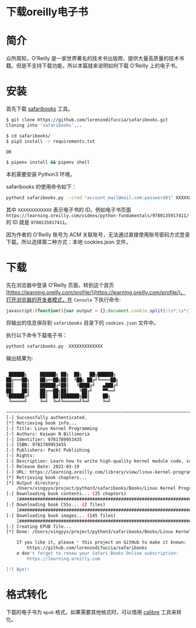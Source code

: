 # 下载oreilly电子书


# 简介
众所周知，O'Reilly 是一家世界著名的技术书出版商，提供大量高质量的技术书籍。但是不支持下载功能，所以本篇就来说明如何下载 O'Reilly 上的电子书。

# 安装
首先下载 [safaribooks](https://github.com/lorenzodifuccia/safaribooks) 工具。
```bash
$ git clone https://github.com/lorenzodifuccia/safaribooks.git
Cloning into 'safaribooks'...

$ cd safaribooks/
$ pip3 install -r requirements.txt

OR

$ pipenv install && pipenv shell
```
本机需要安装 Python3 环境。

safaribooks 的使用命令如下：
```bash
python3 safaribooks.py --cred "account_mail@mail.com:password01" XXXXXXXXXXXXX
```
其中 `XXXXXXXXXXXXX` 表示电子书的 ID。例如电子书页面 `https://learning.oreilly.com/videos/python-fundamentals/9780135917411/` 的 ID 就是 `9780135917411`。

因为作者的 O'Reilly 账号为 ACM 关联账号，无法通过直接使用账号密码方式登录下载。所以选择第二种方式：本地 cookies.json 文件。

# 下载
先在浏览器中登录 O'Reilly 页面，转到这个首页 [https://learning.oreilly.com/profile/](https://learning.oreilly.com/profile/)。打开浏览器的开发者模式，在 `Console` 下执行命令:
```javascript
javascript:(function(){var output = {};document.cookie.split(/\s*;\s*/).forEach(function(pair) {pair = pair.split(/\s*=\s*/);output[pair[0]]=pair.splice(1).join('=');});console.log(JSON.stringify(output));})();
```
将输出的信息保存到 `safaribooks` 目录下的 `cookies.json` 文件中。 

执行以下命令下载电子书：
```bash
python3 safaribooks.py  XXXXXXXXXXXXX
```
输出结果为:
```bash

 ██████╗     ██████╗ ██╗  ██╗   ██╗██████╗
██╔═══██╗    ██╔══██╗██║  ╚██╗ ██╔╝╚════██╗
██║   ██║    ██████╔╝██║   ╚████╔╝   ▄███╔╝
██║   ██║    ██╔══██╗██║    ╚██╔╝    ▀▀══╝
╚██████╔╝    ██║  ██║███████╗██║     ██╗
 ╚═════╝     ╚═╝  ╚═╝╚══════╝╚═╝     ╚═╝

~~~~~~~~~~~~~~~~~~~~~~~~~~~~~~~~~~~~~~~~~~~~~~~~~~~~~~~~~~~~~~~~~~~~~~~~~~~~~~~~~~~~~~~~~~~~~~~~~~~~~~~
[-] Successfully authenticated.
[*] Retrieving book info...
[-] Title: Linux Kernel Programming
[-] Authors: Kaiwan N Billimoria
[-] Identifier: 9781789953435
[-] ISBN: 9781789953435
[-] Publishers: Packt Publishing
[-] Rights:
[-] Description: Learn how to write high-quality kernel module code, solve common Linux kernel programming issues, and understand the fundamentals of Linux kernel internalsKey FeaturesDiscover how to write kernel code using the Loadable Kernel Module frameworkExplore industry-grade techniques to perform efficient memory allocation and data synchronization within the kernelUnderstand the essentials of key internals topics such as kernel architecture, memory management, CPU scheduling, and kernel synchronizationBo...
[-] Release Date: 2021-03-19
[-] URL: https://learning.oreilly.com/library/view/linux-kernel-programming/9781789953435/
[*] Retrieving book chapters...
[*] Output directory:
    /Users/xingyys/project/python3/safaribooks/Books/Linux Kernel Programming (9781789953435)
[-] Downloading book contents... (25 chapters)
    [###################################################################################################################################################################################################] 100%
[-] Downloading book CSSs... (2 files)
    [###################################################################################################################################################################################################] 100%
[-] Downloading book images... (145 files)
    [###################################################################################################################################################################################################] 100%
[-] Creating EPUB file...
[*] Done: /Users/xingyys/project/python3/safaribooks/Books/Linux Kernel Programming (9781789953435)/9781789953435.epub

    If you like it, please * this project on GitHub to make it known:
        https://github.com/lorenzodifuccia/safaribooks
    e don't forget to renew your Safari Books Online subscription:
        https://learning.oreilly.com

[!] Bye!!
```

# 格式转化
下载的电子书为 `epub` 格式，如果需要其他格式时，可以借用 [calibre](https://calibre-ebook.com/download) 工具来转化。

